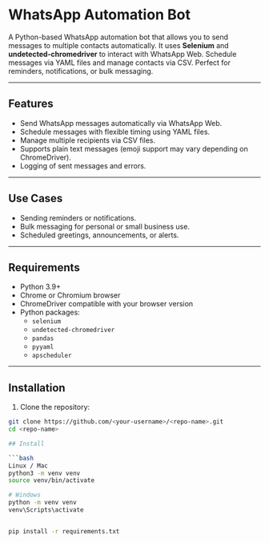 # WhatsApp Automation Bot

A Python-based WhatsApp automation bot that allows you to send messages to multiple contacts automatically. It uses **Selenium** and **undetected-chromedriver** to interact with WhatsApp Web. Schedule messages via YAML files and manage contacts via CSV. Perfect for reminders, notifications, or bulk messaging.

---

## Features

- Send WhatsApp messages automatically via WhatsApp Web.  
- Schedule messages with flexible timing using YAML files.  
- Manage multiple recipients via CSV files.  
- Supports plain text messages (emoji support may vary depending on ChromeDriver).  
- Logging of sent messages and errors.  

---

## Use Cases

- Sending reminders or notifications.  
- Bulk messaging for personal or small business use.  
- Scheduled greetings, announcements, or alerts.  

---

## Requirements

- Python 3.9+  
- Chrome or Chromium browser  
- ChromeDriver compatible with your browser version  
- Python packages:
  - `selenium`
  - `undetected-chromedriver`
  - `pandas`
  - `pyyaml`
  - `apscheduler`  

---

## Installation

1. Clone the repository:

```bash
git clone https://github.com/<your-username>/<repo-name>.git
cd <repo-name>

## Install

```bash
Linux / Mac
python3 -m venv venv
source venv/bin/activate

# Windows
python -m venv venv
venv\Scripts\activate


pip install -r requirements.txt

